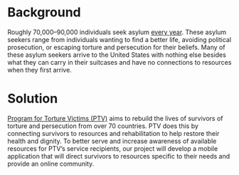 # Background 

Roughly 70,000–90,000 individuals seek asylum [every year](https://www.dhs.gov/sites/default/files/publications/Refugees_Asylees_2017.pdf). These asylum seekers range from individuals wanting to find a better life, avoiding political prosecution, or escaping torture and persecution for their beliefs. Many of these asylum seekers arrive to the United States with nothing else besides what they can carry in their suitcases and have no connections to resources when they first arrive.

# Solution 

[Program for Torture Victims (PTV)](https://ptvla.org/) aims to rebuild the lives of survivors of torture and persecution from over 70 countries. PTV does this by connecting survivors to resources and rehabilitation to help restore their health and dignity. To better serve and increase awareness of available resources for PTV’s service recipients, our project will develop a mobile application that will direct survivors to resources specific to their needs and provide an online community.